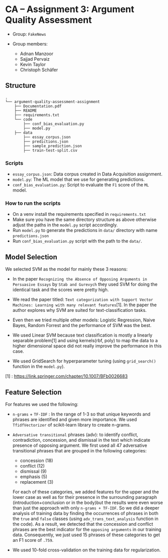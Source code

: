 # CA – Assignment 3: Argument Quality Assessment

- Group: `FakeNews`
- Group members:

  - Adnan Manzoor
  - Sajjad Pervaiz
  - Kevin Taylor
  - Christoph Schäfer

## Structure

```
.
└── argument-quality-assessment-assignment
    ├── Documentation.pdf
    ├── README
    ├── requirements.txt
    └── code
        ├── conf_bias_evaluation.py
        ├── model.py
    ├── data
        ├── essay_corpus.json
        ├── predictions.json
        ├── sample_prediction.json
        ├── train-test-split.csv
```

### Scripts

- `essay_corpus.json`: Data corpus created in Data Acquisition assignment.
- `model.py`: The ML model that we use for generating predictions.
- `conf_bias_evaluation.py`: Script to evaluate the `F1` score of the `ML` model.

### How to run the scripts

- On a venv install the requirements specified in `requirements.txt`
- Make sure you have the same directory structure as above otherwise adjust the paths in the `model.py` script accordingly.
- Run `model.py` to generate the predictions in `data/` directory with name `predictions.json`
- Run `conf_bias_evaluation.py` script with the path to the `data/`.

## Model Selection

We selected SVM as the model for mainly these 3 reasons:

- In the paper `Recognizing the Absence of Opposing Arguments in Persuasive Essays` by `Stab and Gurevych` they used SVM for doing the identical task and the scores were pretty high.
- We read the paper titled: `Text categorization with Support Vector Machines: Learning with many relevant features`[1]. In the paper the author explores why SVM are suited for text-classification tasks.
- Even then we tried multiple other models: Logistic Regression, Naive Bayes, Random Forrest and the performance of SVM was the best.
- We used Linear SVM because text classification is mostly a linearly separable problem[1] and using kernels(rbf, poly) to map the data to a higher dimensional space did not really improve the performance in this case.

- We used GridSearch for hyperparameter tuning (using `grid_search()` function in the `model.py`).

[1] : https://link.springer.com/chapter/10.1007/BFb0026683

## Feature Selection

For features we used the following:

- `n-grams` + `TF-IDF` : In the range of 1-3 so that unique keywords and phrases are identified and given more importance.
  We used `TfidfVectorizer` of scikit-learn library to create n-grams.
- `Adversative transitional` phrases (adv): to identify conflict, contradiction, concession, and dismissal in the text which indicate presence of opposing argument. We first used all 47 adversative transitional phrases that are grouped in the following categories:

  - concession (18)
  - conflict (12)
  - dismissal (9)
  - emphasis (5)
  - replacement (3)

  For each of these categories, we added features for the upper and the lower case as well as for their presence in the surrounding paragraph (introduction+conclusion or in the body)but the results were even worse than just the approach with only `n-grams + TF-IDF`. So we did a deeper analysis of training data by finding the occurrences of phrases in both the `true` and `false` classes (using `adv_trans_text_analysis` function in the code). As a result, we detected that the concession and conflict phrases are the best indicator for the `opposing arguments` in our training data.
  Consequently, we just used 15 phrases of these categories to get an F1 score of `.759`.

- We used 10-fold cross-validation on the training data for regularization.
